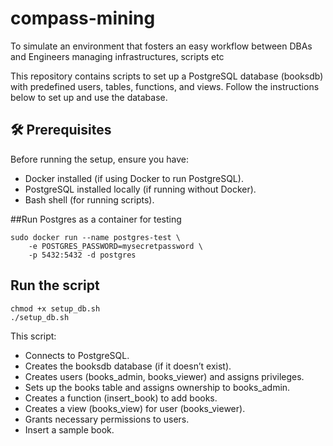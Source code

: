 # compass-mining

To simulate an environment that fosters an easy workflow between DBAs and Engineers managing infrastructures, scripts etc

This repository contains scripts to set up a PostgreSQL database (booksdb) with predefined users, tables, functions, and views. Follow the instructions below to set up and use the database.

## 🛠️ Prerequisites

Before running the setup, ensure you have:
- Docker installed (if using Docker to run PostgreSQL).
- PostgreSQL installed locally (if running without Docker).
- Bash shell (for running scripts).

##Run Postgres as a container for testing
```
sudo docker run --name postgres-test \
    -e POSTGRES_PASSWORD=mysecretpassword \
    -p 5432:5432 -d postgres
```

## Run the script
```
chmod +x setup_db.sh
./setup_db.sh
```

This script:
- Connects to PostgreSQL.
- Creates the booksdb database (if it doesn’t exist).
- Creates users (books_admin, books_viewer) and assigns privileges.
- Sets up the books table and assigns ownership to books_admin.
- Creates a function (insert_book) to add books.
- Creates a view (books_view) for user (books_viewer).
- Grants necessary permissions to users.
- Insert a sample book.
